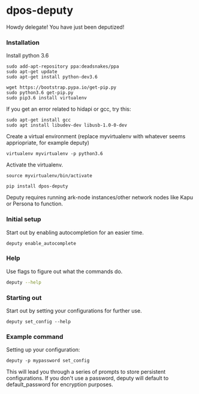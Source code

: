 # dpos-deputy

Howdy delegate! You have just been deputized!

### Installation

Install python 3.6

```commandline
sudo add-apt-repository ppa:deadsnakes/ppa
sudo apt-get update
sudo apt-get install python-dev3.6

wget https://bootstrap.pypa.io/get-pip.py
sudo python3.6 get-pip.py
sudo pip3.6 install virtualenv
```

If you get an error related to hidapi or gcc, try this:
```commandline
sudo apt-get install gcc
sudo apt install libudev-dev libusb-1.0-0-dev
```

Create a virtual environment (replace myvirtualenv with whatever seems appriopriate, for example deputy)

```commandline
virtualenv myvirtualenv -p python3.6
```

Activate the virtualenv.

```commandline
source myvirtualenv/bin/activate
```

```commandline
pip install dpos-deputy
```

Deputy requires running ark-node instances/other network nodes like Kapu or Persona to function.

### Initial setup

Start out by enabling autocompletion for an easier time.

```commandline
deputy enable_autocomplete
```

### Help

Use flags to figure out what the commands do.

```bash
deputy --help
```

### Starting out
Start out by setting your configurations for further use.

```commandline
deputy set_config --help
```

### Example command
Setting up your configuration:

```commandline
deputy -p mypassword set_config
```

This will lead you through a series of prompts to store persistent configurations. If you don't use a 
password, deputy will default to default_password for encryption purposes. 

